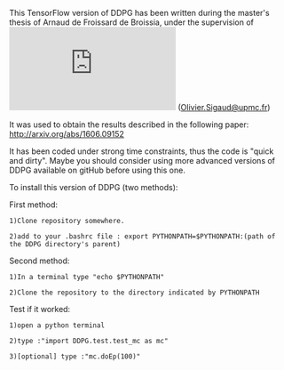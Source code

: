 This TensorFlow version of DDPG has been written during the master's thesis of Arnaud de Froissard de Broissia, under the supervision of ![Olivier Sigaud](http://www.isir.upmc.fr/index.php?op=view_profil&lang=en&id=28) (Olivier.Sigaud@upmc.fr)

It was used to obtain the results described in the following paper:
http://arxiv.org/abs/1606.09152

It has been coded under strong time constraints, thus the code is "quick and dirty". Maybe you should consider using more advanced versions of DDPG available on gitHub before using this one.

To install this version of DDPG (two methods):

First method: 

	1)Clone repository somewhere.

	2)add to your .bashrc file : export PYTHONPATH=$PYTHONPATH:(path of the DDPG directory's parent)

Second method:

	1)In a terminal type "echo $PYTHONPATH"

	2)Clone the repository to the directory indicated by PYTHONPATH

Test if it worked:

	1)open a python terminal

	2)type :"import DDPG.test.test_mc as mc"

	3)[optional] type :"mc.doEp(100)"
